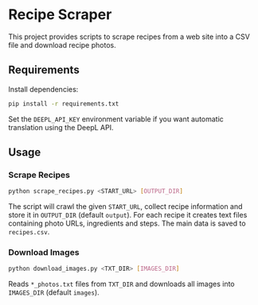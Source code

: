 # Recipe Scraper

This project provides scripts to scrape recipes from a web site into a CSV file
and download recipe photos.

## Requirements

Install dependencies:

```bash
pip install -r requirements.txt
```

Set the `DEEPL_API_KEY` environment variable if you want automatic translation
using the DeepL API.

## Usage

### Scrape Recipes

```bash
python scrape_recipes.py <START_URL> [OUTPUT_DIR]
```

The script will crawl the given `START_URL`, collect recipe information and
store it in `OUTPUT_DIR` (default `output`). For each recipe it creates text
files containing photo URLs, ingredients and steps. The main data is saved to
`recipes.csv`.

### Download Images

```bash
python download_images.py <TXT_DIR> [IMAGES_DIR]
```

Reads `*_photos.txt` files from `TXT_DIR` and downloads all images into
`IMAGES_DIR` (default `images`).
